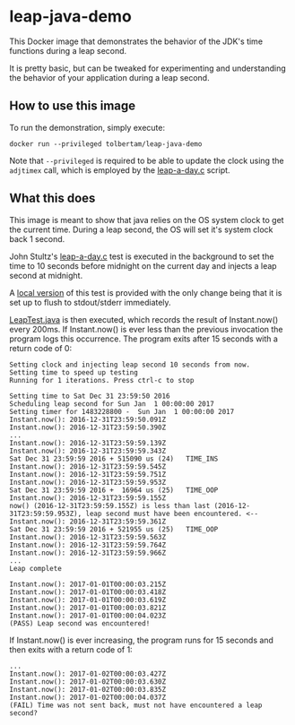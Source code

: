 # leap-java-demo

This Docker image that demonstrates the behavior of the JDK's time functions
during a leap second.

It is pretty basic, but can be tweaked for experimenting and understanding
the behavior of your application during a leap second.

## How to use this image

To run the demonstration, simply execute:

```
docker run --privileged tolbertam/leap-java-demo
```

Note that `--privileged` is required to be able to update the clock using the
`adjtimex` call, which is employed by the [leap-a-day.c][leap-a-day] script.

## What this does

This image is meant to show that java relies on the OS system clock to get the
current time.  During a leap second, the OS will set it's system clock back 1
second.

John Stultz's [leap-a-day.c][leap-a-day] test is executed in the background to
set the time to 10 seconds before midnight on the current day and injects a
leap second at midnight.

A [local version](/leap-a-day.c#L188-L190) of this test is provided with the
only change being that it is set up to flush to stdout/stderr immediately.

[LeapTest.java](/LeapTest.java) is then executed, which records the result
of Instant.now() every 200ms.  If Instant.now() is ever less than the previous
invocation the program logs this occurrence.  The program exits after 15
seconds with a return code of 0:

```
Setting clock and injecting leap second 10 seconds from now.
Setting time to speed up testing
Running for 1 iterations. Press ctrl-c to stop

Setting time to Sat Dec 31 23:59:50 2016
Scheduling leap second for Sun Jan  1 00:00:00 2017
Setting timer for 1483228800 -  Sun Jan  1 00:00:00 2017
Instant.now(): 2016-12-31T23:59:50.091Z
Instant.now(): 2016-12-31T23:59:50.390Z
...
Instant.now(): 2016-12-31T23:59:59.139Z
Instant.now(): 2016-12-31T23:59:59.343Z
Sat Dec 31 23:59:59 2016 + 515090 us (24)   TIME_INS
Instant.now(): 2016-12-31T23:59:59.545Z
Instant.now(): 2016-12-31T23:59:59.751Z
Instant.now(): 2016-12-31T23:59:59.953Z
Sat Dec 31 23:59:59 2016 +  16964 us (25)   TIME_OOP
Instant.now(): 2016-12-31T23:59:59.155Z
now() (2016-12-31T23:59:59.155Z) is less than last (2016-12-31T23:59:59.953Z), leap second must have been encountered. <--
Instant.now(): 2016-12-31T23:59:59.361Z
Sat Dec 31 23:59:59 2016 + 521955 us (25)   TIME_OOP
Instant.now(): 2016-12-31T23:59:59.563Z
Instant.now(): 2016-12-31T23:59:59.764Z
Instant.now(): 2016-12-31T23:59:59.966Z
...
Leap complete

Instant.now(): 2017-01-01T00:00:03.215Z
Instant.now(): 2017-01-01T00:00:03.418Z
Instant.now(): 2017-01-01T00:00:03.619Z
Instant.now(): 2017-01-01T00:00:03.821Z
Instant.now(): 2017-01-01T00:00:04.023Z
(PASS) Leap second was encountered!
```

If Instant.now() is ever increasing, the program runs for 15 seconds and then exits with a return code of 1:

```
...
Instant.now(): 2017-01-02T00:00:03.427Z
Instant.now(): 2017-01-02T00:00:03.630Z
Instant.now(): 2017-01-02T00:00:03.835Z
Instant.now(): 2017-01-02T00:00:04.037Z
(FAIL) Time was not sent back, must not have encountered a leap second?
```

[leap-a-day]: https://github.com/johnstultz-work/timetests/blob/master/leap-a-day.c
